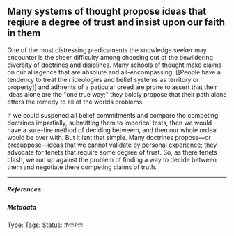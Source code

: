 ## Many systems of thought propose ideas that reqiure a degree of trust and insist upon our faith in them  # 

One of the most distressing predicaments the knowledge seeker may encounter is the sheer difficulty among choosing out of the bewildering diversity of doctrines and disiplines. Many schools of thought make claims on our alliegence that are absolute and all-encompassing. [[People have a tendency to treat their ideologies and belief systems as territory or property]] and adhrents of a paticular creed are prone to assert that their ideas alone are the "one true way;" they boldly propose that their path alone offers the remedy to all of the worlds problems. 

If we could suspened all belief commitments and compare the competing doctrines impartially, submitting them to imperical tests, then we would have a sure-fire method of deciding betweem, and then our whole ordeal would be over with. But it isnt that simple. Many doctrines propose—or presuppose—ideas that we cannot validate by personal experience; they advocate for tenets that require some degree of trust. So, as there tenets clash, we run up against the problem of finding a way to decide between them and negotiate there competing claims of truth.

___

##### References



##### Metadata

Type: 
Tags:
Status: #⛅️/⛅️ 